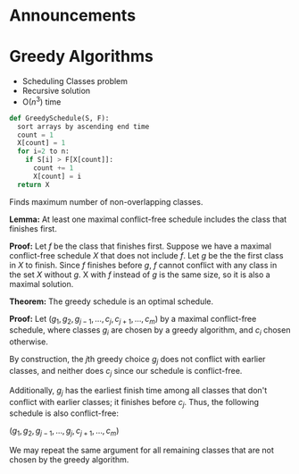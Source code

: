 # Announcements

# Greedy Algorithms

- Scheduling Classes problem
- Recursive solution
- O($n^3$) time

```python
def GreedySchedule(S, F):
  sort arrays by ascending end time
  count = 1
  X[count] = 1
  for i=2 to n:
    if S[i] > F[X[count]]:
      count += 1
      X[count] = i
  return X
```

Finds maximum number of non-overlapping classes.

**Lemma:** At least one maximal conflict-free schedule includes the class that
finishes first.

**Proof:** Let $f$ be the class that finishes first. Suppose we have a maximal
conflict-free schedule $X$ that does not include $f$. Let $g$ be the the first
class in $X$ to finish. Since $f$ finishes before $g$, $f$ cannot conflict with
any class in the set $X$ without $g$. X with $f$ instead of $g$ is the same
size, so it is also a maximal solution.

**Theorem:** The greedy schedule is an optimal schedule.

**Proof:** Let $(g_1, g_2, g_{j-1}, \ldots , c_j, c_{j+1}, \ldots, c_m)$ by a maximal
conflict-free schedule, where classes $g_i$ are chosen by a greedy algorithm,
and $c_i$ chosen otherwise.

By construction, the $j$th greedy choice $g_j$ does not conflict with earlier
classes, and neither does $c_j$ since our schedule is conflict-free.

Additionally, $g_j$ has the earliest finish time among all classes that don't
conflict with earlier classes; it finishes before $c_j$. Thus, the following
schedule is also conflict-free:

$(g_1, g_2, g_{j-1}, \ldots , g_j, c_{j+1}, \ldots, c_m)$

We may repeat the same argument for all remaining classes that are not chosen
by the greedy algorithm.
